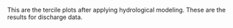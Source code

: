 This are the tercile plots after applying hydrological modeling. These are the results for discharge data.
